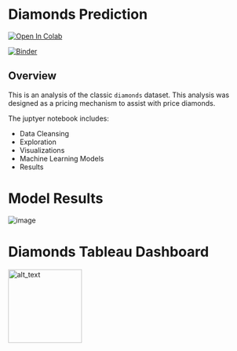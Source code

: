 # Diamonds Prediction

[![Open In Colab](https://colab.research.google.com/assets/colab-badge.svg)](https://colab.research.google.com/drive/192CBS5JNe31J1Pw13xyBycKOU8KJ5g7-?usp=sharing)

[![Binder](https://mybinder.org/badge_logo.svg)](https://mybinder.org/v2/gh/kyle-w-brown/diamonds-prediction/HEAD)

## Overview

This is an analysis of the classic `diamonds` dataset. This analysis was designed as a pricing mechanism to assist with price diamonds. 

The juptyer notebook includes:

* Data Cleansing
* Exploration
* Visualizations
* Machine Learning Models
* Results


# Model Results

![image](https://user-images.githubusercontent.com/50603392/172864023-a2773a6b-1434-4e29-940a-153d74118230.png)





# Diamonds Tableau Dashboard

[<img alt="alt_text" width="150px" src="https://sybyl.com/wp-content/uploads/2019/11/Tableau-Logo-for-website.jpg" />](https://public.tableau.com/app/profile/kyle.w.brown/viz/Diamonds_16516232030110/DiamondsOverview?publish=yes/)
	
	
	
	
	
	
	
	

